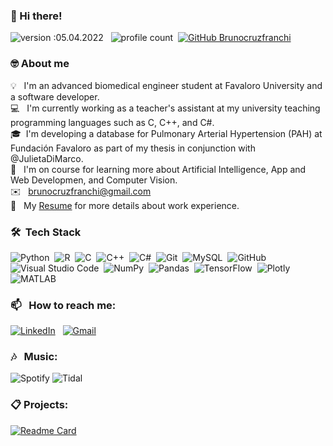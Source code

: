 <!--
**brunocruzfranchi/brunocruzfranchi** is a ✨ _special_ ✨ repository because its `README.md` (this file) appears on your GitHub profile.

Here are some ideas to get you started:

- 🔭 I’m currently working on ...
- 🌱 I’m currently learning ...
- 👯 I’m looking to collaborate on ...
- 🤔 I’m looking for help with ...
- 💬 Ask me about ...
- 📫 How to reach me: ...
- 😄 Pronouns: ...
- ⚡ Fun fact: ...
-->

### 👋 Hi there! 
![version :05.04.2022](https://img.shields.io/badge/version-05.04.2022-informational) &nbsp;
![profile count](https://komarev.com/ghpvc/?username=brunocruzfranchi&color=blue)&nbsp;
[![GitHub Brunocruzfranchi](https://img.shields.io/github/followers/brunocruzfranchi?label=follow&style=social)](https://github.com/brunocruzfranchi)&nbsp;

### 🤓 About me

💡 &nbsp; I'm an advanced biomedical engineer student at Favaloro University and a software developer. \
💻 &nbsp; I'm currently working as a teacher's assistant at my university teaching programming languages such as C, C++, and C#.\
🎓&nbsp; I'm developing a database for Pulmonary Arterial Hypertension (PAH) at Fundación Favaloro as part of my thesis in conjunction with @JulietaDiMarco.\
🌱 &nbsp; I'm on course for learning more about Artificial Intelligence, App and Web Developmen, and Computer Vision.\
✉️ &nbsp; brunocruzfranchi@gmail.com \
📄 &nbsp; My [Resume]() for more details about work experience.

### 🛠 &nbsp;Tech Stack

![Python](https://img.shields.io/badge/-Python-05122A?style=flat&logo=python)&nbsp;
![R](https://img.shields.io/badge/-R-05122A?style=flat&logo=R)&nbsp;
![C](https://img.shields.io/badge/-C-05122A?style=flat&logo=C&logoColor=A8B9CC)&nbsp;
![C++](https://img.shields.io/badge/-C++-05122A?style=flat&logo=C%2B%2B&logoColor=00599C)&nbsp;
![C#](https://img.shields.io/badge/-C%23-05122A?style=flat&logo=c-sharp&logoColor=00599C)&nbsp;
![Git](https://img.shields.io/badge/-Git-05122A?style=flat&logo=git)&nbsp;
![MySQL](https://img.shields.io/badge/-MySQL-05122A?style=flat&logo=MySQL)&nbsp;
![GitHub](https://img.shields.io/badge/-GitHub-05122A?style=flat&logo=github)&nbsp;
![Visual Studio Code](https://img.shields.io/badge/-Visual%20Studio%20Code-05122A?style=flat&logo=visual-studio-code&logoColor=007ACC)&nbsp;
![NumPy](https://img.shields.io/badge/numpy%20-%23013243.svg?&style=flat&logo=numpy&logoColor=white)&nbsp;
![Pandas](https://img.shields.io/badge/pandas%20-%23150458.svg?&style=flat&logo=pandas&logoColor=white)&nbsp;
![TensorFlow](https://img.shields.io/badge/TensorFlow-%23FF6F00.svg?&style=flat&logo=TensorFlow&logoColor=white)&nbsp;
![Plotly](https://img.shields.io/badge/Plotly-%233F4F75.svg?&style=flat&logo=Plotly&logoColor=white)&nbsp;
![MATLAB](https://www.mathworks.com/matlabcentral/images/matlab-file-exchange.svg)&nbsp;

### 📫 &nbsp; How to reach me:

<a href="https://www.linkedin.com/in/bruno-cf/"><img alt="LinkedIn" src="https://img.shields.io/badge/linkedin%20-%230077B5.svg?&style=flat&logo=linkedin&logoColor=white"/></a> &nbsp;
<a href="mailto:brunocruzfranchi@gmail.com"><img alt="Gmail" src="https://img.shields.io/badge/Gmail-D14836?style=flat&logo=gmail&logoColor=white" /></a> &nbsp;

### 🎶 &nbsp; Music:

![Spotify](https://img.shields.io/badge/Spotify-1ED760?&style=flat&logo=spotify&logoColor=white)
![Tidal](https://img.shields.io/badge/tidal-00FFFF?style=flat&logo=tidal&logoColor=black)

### 📋 Projects:

[![Readme Card](https://github-readme-stats.vercel.app/api/pin/?username=brunocruzfranchi&repo=SignLanguage_AI)](https://github.com/anuraghazra/github-readme-stats)
<!--
[![Top Langs](https://github-readme-stats.vercel.app/api/top-langs/?username=brunocruzfranchi&layout=compact)](https://github.com/anuraghazra/github-readme-stats)
-->
